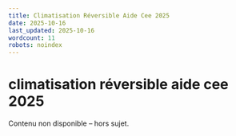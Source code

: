 ```yaml
---
title: Climatisation Réversible Aide Cee 2025
date: 2025-10-16
last_updated: 2025-10-16
wordcount: 11
robots: noindex
---
```


# climatisation réversible aide cee 2025

Contenu non disponible – hors sujet.